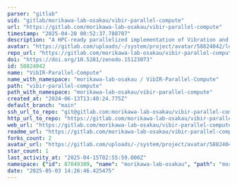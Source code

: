 ```yaml
---
parser: "gitlab"
uid: "gitlab/morikawa-lab-osakau/vibir-parallel-compute"
url: "https://gitlab.com/morikawa-lab-osakau/vibir-parallel-compute"
timestamp: "2025-04-20 00:52:37.788707"
description: "A HPC-ready parallelized implementation of Vibration and Infrared computations from DFT simulations.    https://morikawa-lab-osakau.gitlab.io/vibir-parallel-compute"
avatar: "https://gitlab.com/uploads/-/system/project/avatar/58824042/logo.png"
repo_url: "https://gitlab.com/morikawa-lab-osakau/vibir-parallel-compute"
doi: "https://doi.org/10.5281/zenodo.15123073"
id: 58824042
name: "VibIR-Parallel-Compute"
name_with_namespace: "morikawa-lab-osakau / VibIR-Parallel-Compute"
path: "vibir-parallel-compute"
path_with_namespace: "morikawa-lab-osakau/vibir-parallel-compute"
created_at: "2024-06-13T13:40:24.775Z"
default_branch: "main"
ssh_url_to_repo: "git@gitlab.com:morikawa-lab-osakau/vibir-parallel-compute.git"
http_url_to_repo: "https://gitlab.com/morikawa-lab-osakau/vibir-parallel-compute.git"
web_url: "https://gitlab.com/morikawa-lab-osakau/vibir-parallel-compute"
readme_url: "https://gitlab.com/morikawa-lab-osakau/vibir-parallel-compute/-/blob/main/README.md"
forks_count: 2
avatar_url: "https://gitlab.com/uploads/-/system/project/avatar/58824042/logo.png"
star_count: 1
last_activity_at: "2025-04-15T02:55:59.000Z"
namespace: {"id": 87049389, "name": "morikawa-lab-osakau", "path": "morikawa-lab-osakau", "kind": "group", "full_path": "morikawa-lab-osakau", "parent_id": null, "avatar_url": null, "web_url": "https://gitlab.com/groups/morikawa-lab-osakau"}
date: "2025-05-03 14:26:46.425475"
---
```

